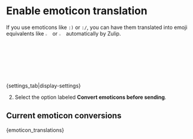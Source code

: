 # Enable emoticon translation

If you use emoticons like `:)` or `:/`, you can have them translated into
emoji equivalents like
<img
    src="/static/generated/emoji/images-google-64/1f642.png"
    alt="slight_smile"
    style="width: 3%;"
/>
or
<img
    src="/static/generated/emoji/images-google-64/1f641.png"
    alt="slight_frown"
    style="width: 3%;"
/>
automatically by Zulip.

{settings_tab|display-settings}

2. Select the option labeled
   **Convert emoticons before sending**.

## Current emoticon conversions

{emoticon_translations}
